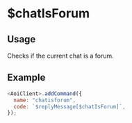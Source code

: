 # $chatIsForum

## Usage

Checks if the current chat is a forum.

## Example

```javascript
<AoiClient>.addCommand({
  name: "chatisforum",
  code: `$replyMessage[$chatIsForum]`,
});
```